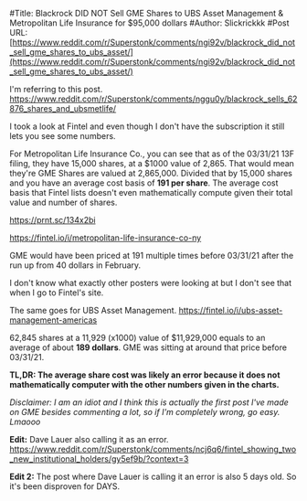 #Title: Blackrock DID NOT Sell GME Shares to UBS Asset Management & Metropolitan Life Insurance for $95,000 dollars
#Author: Slickrickkk
#Post URL: [https://www.reddit.com/r/Superstonk/comments/ngi92v/blackrock_did_not_sell_gme_shares_to_ubs_asset/](https://www.reddit.com/r/Superstonk/comments/ngi92v/blackrock_did_not_sell_gme_shares_to_ubs_asset/)


I'm referring to this post. https://www.reddit.com/r/Superstonk/comments/nggu0y/blackrock_sells_62876_shares_and_ubsmetlife/

I took a look at Fintel and even though I don't have the subscription it still lets you see some numbers.

For Metropolitan Life Insurance Co., you can see that as of the 03/31/21 13F filing, they have 15,000 shares, at a $1000 value of 2,865. That would mean they're GME Shares are valued at 2,865,000. Divided that by 15,000 shares and you have an average cost basis of **191 per share**. The average cost basis that Fintel lists doesn't even mathematically compute given their total value and number of shares.

https://prnt.sc/134x2bi

https://fintel.io/i/metropolitan-life-insurance-co-ny

GME would have been priced at 191 multiple times before 03/31/21 after the run up from 40 dollars in February.

I don't know what exactly other posters were looking at but I don't see that when I go to Fintel's site.

The same goes for UBS Asset Management. https://fintel.io/i/ubs-asset-management-americas

62,845 shares at a 11,929 (x1000) value of $11,929,000 equals to  an average of about **189 dollars**. GME was sitting at around that price before 03/31/21.

**TL,DR: The average share cost was likely an error because it does not mathematically computer with the other numbers given in the charts.**

*Disclaimer: I am an idiot and I think this is actually the first post I've made on GME besides commenting a lot, so if I'm completely wrong, go easy. Lmaooo*

**Edit:** Dave Lauer also calling it as an error. https://www.reddit.com/r/Superstonk/comments/ncj6q6/fintel_showing_two_new_institutional_holders/gy5ef9b/?context=3

**Edit 2:** The post where Dave Lauer is calling it an error is also 5 days old. So it's been disproven for DAYS.